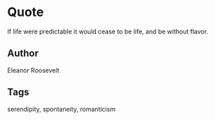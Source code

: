 # Quote

If life were predictable it would cease to be life, and be without flavor.

## Author

Eleanor Roosevelt

## Tags

serendipity, spontaneity, romanticism
